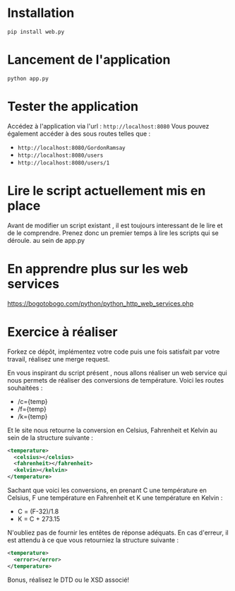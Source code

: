 # Installation

`pip install web.py`

# Lancement de l'application

`python app.py`

# Tester the application

Accédez à l'application via l'url : `http://localhost:8080`
Vous pouvez également accéder à des sous routes telles que :

- `http://localhost:8080/GordonRamsay`
- `http://localhost:8080/users`
- `http://localhost:8080/users/1`

# Lire le script actuellement mis en place

Avant de modifier un script existant , il est toujours interessant de le lire et de le comprendre.
Prenez donc un premier temps à lire les scripts qui se déroule. au sein de app.py

# En apprendre plus sur les web services

https://bogotobogo.com/python/python_http_web_services.php

# Exercice à réaliser

Forkez ce dépôt, implémentez votre code puis une fois satisfait par votre travail, réalisez une merge request.

En vous inspirant du script présent , nous allons réaliser un web service qui nous permets de réaliser des conversions de température.
Voici les routes souhaitées :

- /c={temp}
- /f={temp}
- /k={temp}

Et le site nous retourne la conversion en Celsius, Fahrenheit et Kelvin au sein de la structure suivante : 

```xml
<temperature>
  <celsius></celsius>
  <fahrenheit></fahrenheit>
  <kelvin></kelvin>
</temperature>
```

Sachant que voici les conversions, en prenant C une température en Celsius, F une température en Fahrenheit et K une température en Kelvin :

 - C = (F-32)/1.8
 - K = C + 273.15

 N'oubliez pas de fournir les entêtes de réponse adéquats.
 En cas d'erreur, il est attendu à ce que vous retourniez la structure suivante : 

```xml
<temperature>
  <error></error>
</temperature>
```

Bonus, réalisez le DTD ou le XSD associé!
